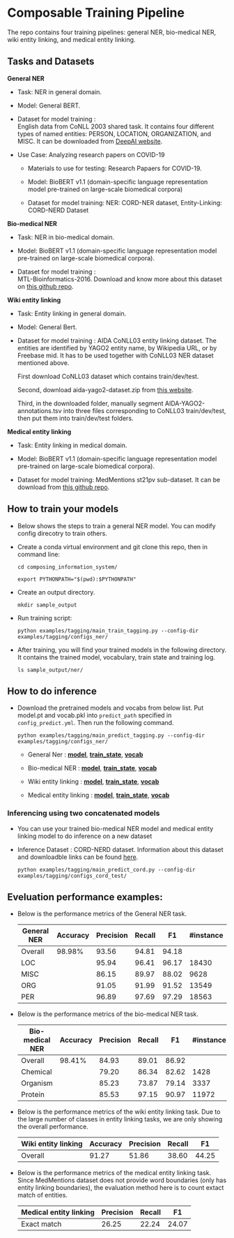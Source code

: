 # Composable Training Pipeline

The repo contains four training pipelines: general NER, bio-medical NER,
wiki entity linking, and medical entity linking.

## Tasks and Datasets

**General NER**

* Task: NER in general domain.

* Model: General BERT.

* Dataset for model training :   
    English data from CoNLL 2003 shared task. It contains four different types of named entities: PERSON, LOCATION, ORGANIZATION, and MISC.
    It can be downloaded from [DeepAI website](https://deepai.org/dataset/conll-2003-english).

* Use Case:  ​Analyzing research papers on COVID-19​

    * Materials to use for testing:  ​Research Papaers for COVID-19.​

    * Model: BioBERT v1.1 (domain-specific language representation model pre-trained on large-scale biomedical corpora)​

    * Dataset for model training: 
    NER: CORD-NER dataset,  Entity-Linking: CORD-NERD Dataset​
​

**Bio-medical NER**

* Task: NER in bio-medical domain.

* Model: BioBERT v1.1 (domain-specific language representation model pre-trained on large-scale biomedical corpora).

* Dataset for model training :   
    MTL-Bioinformatics-2016. Download and know more about this dataset on 
    [this github repo](https://github.com/cambridgeltl/MTL-Bioinformatics-2016). 


**Wiki entity linking**

* Task: Entity linking in general domain.

* Model: General Bert.

* Dataset for model training : 
    AIDA CoNLL03 entity linking dataset. The entities are identified by YAGO2 entity name, by Wikipedia URL, or by Freebase mid.
    It has to be used together with CoNLL03 NER dataset mentioned above. 
    
    First download CoNLL03 dataset which contains train/dev/test.
    
    Second, download aida-yago2-dataset.zip from [this website](https://www.mpi-inf.mpg.de/departments/databases-and-information-systems/research/ambiverse-nlu/aida/downloads).
    
    Third, in the downloaded folder, manually segment AIDA-YAGO2-annotations.tsv into three files corresponding to CoNLL03 train/dev/test,
    then put them into train/dev/test folders.


**Medical entity linking**

* Task: Entity linking in medical domain.

* Model: BioBERT v1.1 (domain-specific language representation model pre-trained on large-scale biomedical corpora).

* Dataset for model training: 
    MedMentions st21pv sub-dataset. It can be download from [this github repo](https://github.com/chanzuckerberg/MedMentions/tree/master/st21pv).


## How to train your models

* Below shows the steps to train a general NER model. You can modify config direcotry to train others.

* Create a conda virtual environment and git clone this repo, then in command line:

    `cd composing_information_system/`

    `export PYTHONPATH="$(pwd):$PYTHONPATH"`

* Create an output directory.

    `mkdir sample_output`

* Run training script:

    `python examples/tagging/main_train_tagging.py --config-dir examples/tagging/configs_ner/`

* After training, you will find your trained models in the following directory. It contains the trained model, vocabulary, train state and training log. 

    `ls sample_output/ner/`

    

## How to do inference

* Download the pretrained models and vocabs from below list. Put model.pt and vocab.pkl into `predict_path` specified in `config_predict.yml`.
Then run the following command.

    `python examples/tagging/main_predict_tagging.py --config-dir examples/tagging/configs_ner/`

    + General Ner : [__model__](https://drive.google.com/file/d/1WCSwDw8WEjshf1IUY4iMPQBV_HyhuwNm/view?usp=sharing), 
    [__train_state__](https://drive.google.com/file/d/1cDmDNFDZLgZLr2BO4MeuMjD_eh4T3PQI/view?usp=sharing), 
    [__vocab__](https://drive.google.com/file/d/18UFHFg9gfZbb9Sb5s8_h0eG2sd9jXn4H/view?usp=sharing)

    + Bio-medical NER : [__model__](https://drive.google.com/file/d/1dL2PYSPb-HOiSBQeQiVD530uxmLGbfbP/view?usp=sharing), 
    [__train_state__](https://drive.google.com/file/d/1bJq1RUGK1h3epjklFZEMGLY34SEO9Svh/view?usp=sharing), 
    [__vocab__](https://drive.google.com/file/d/1yhQriZjABv3XA_0I4w9jD8k3n3SFvJqc/view?usp=sharing)

    + Wiki entity linking : [__model__](https://drive.google.com/file/d/1injnv7s8a-PAhfwMN25kyzxh-FGwnWNZ/view?usp=sharing), 
    [__train_state__](https://drive.google.com/file/d/1pttk34Fk3fWJz-Vfy3kCY8ET7qReJH84/view?usp=sharing), 
    [__vocab__](https`://drive.google.com/file/d/19OVGetDQ7BJ1m1_FyxkDE2SI266XvNLv/view?usp=sharing)
    
    + Medical entity linking : [__model__](https://drive.google.com/file/d/1kBDItWrguZez0F57xmT90eHEucc2CjE-/view?usp=sharing), 
    [__train_state__](https://drive.google.com/file/d/1qbL7gb3SMvgHUMhuD_-tQFFvXYBvV6Pl/view?usp=sharing), 
    [__vocab__](https://drive.google.com/file/d/1UrcIF3ZwllWdee0wEbCYpZ6x9bGXwEdy/view?usp=sharing)



### Inferencing using two concatenated models

* You can use your trained bio-medical NER model and medical entity linking model to do inference on a new dataset

* Inference Dataset :
    CORD-NERD dataset. Information about this dataset and downloadble links can be found [here](https://aistairc.github.io/BENNERD/).

    `python examples/tagging/main_predict_cord.py --config-dir examples/tagging/configs_cord_test/`


## Eveluation performance examples:

* Below is the performance metrics of the General NER task.

    
    |       General NER          |  Accuracy | Precision | Recall | F1    | #instance |
    |----------------------------|-----------|-----------|--------|-------|-----------|
    |   Overall                  | 98.98%    | 93.56     | 94.81  | 94.18 |           |
    |   LOC                      |           | 95.94     | 96.41  | 96.17 |  18430    |
    |   MISC                     |           | 86.15     | 89.97  | 88.02 |   9628    |
    |   ORG                      |           | 91.05     | 91.99  | 91.52 |  13549    |
    |   PER                      |           | 96.89     | 97.69  | 97.29 |  18563    |



* Below is the performance metrics of the bio-medical NER task.

    
    | Bio-medical NER   |  Accuracy  | Precision| Recall | F1    |  #instance |
    |-------------------|------------|----------|--------|-------|------------|
    |   Overall         | 98.41%     | 84.93    | 89.01  | 86.92 |            |
    |   Chemical        |            | 79.20    | 86.34  | 82.62 | 1428       |
    |   Organism        |            | 85.23    | 73.87  | 79.14 | 3337       |
    |   Protein         |            | 85.53    | 97.15  | 90.97 | 11972      |
  

* Below is the performance metrics of the wiki entity linking task. 
Due to the large number of classes in entity linking tasks, we are only showing the overall performance.


    |   Wiki entity linking      |  Accuracy | Precision | Recall | F1    | 
    |----------------------------|-----------|-----------|--------|-------|
    |        Overall             |   91.27   |  51.86    | 38.60  | 44.25 |


* Below is the performance metrics of the medical entity linking task. 
Since MedMentions dataset does not provide word boundaries (only has entity linking boundaries),
the evaluation method here is to count extact match of entities.

    |   Medical entity linking        |  Precision | Recall    | F1     | 
    |---------------------------------|------------|-----------|--------|
    |       Exact match               |   26.25    | 22.24     | 24.07  |
